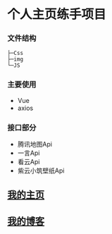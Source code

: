 # 个人主页练手项目

### 文件结构
```
├─Css
├─img
└─JS
```
### 主要使用
- Vue
- axios
### 接口部分
- 腾讯地图Api
- 一言Api
- 看云Api
- 紫云小筑壁纸Api


## [我的主页](https://xinsuan.xyz)
## [我的博客](https://blog.xinsuan.xyz)